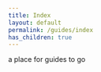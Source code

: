 ```yaml
---
title: Index
layout: default
permalink: /guides/index
has_children: true
---
```


a place for guides to go
